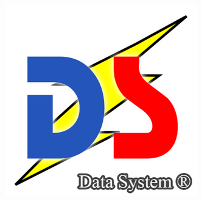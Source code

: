 <img height='500' width='700' style= 'margin=auto;' src='https://raw.githubusercontent.com/Pabl088/DataSystem/main/src/images/DS.png'>
